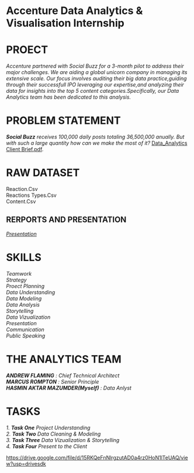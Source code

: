 # Accenture Data Analytics & Visualisation Internship 
# PROECT   
_Accenture partnered with Social Buzz for a 3-month pilot to address their major challenges. We are aiding a global unicorn company in managing its extensive scale. Our focus involves auditing their big data practice,guiding through their successfull IPO leveraging our expertise,and analyzing their data for insights into the top 5 content categories.Specifically, our Data Analytics team has been dedicated to this analysis._
# PROBLEM STATEMENT  
_**Social Buzz** receives 100,000 daily posts totaling 36,500,000 anually. But with such a large quantity how can we make the most of it?_ 
[Data_Analytics Client Brief.pdf](https://github.com/user-attachments/files/19161641/Data_Analytics.Client.Brief.pdf). 
# RAW DATASET 
Reaction.Csv  
Reactions Types.Csv  
Content.Csv  
## RERPORTS AND PRESENTATION   
_[Presentation](https://1drv.ms/x/c/ad42e42ba74a31af/Ea8xSqcr5EIggK3qAAAAAAABSQLbp4iIvY0gVsjLXhUUEg?e=q5rCfz)_  

# SKILLS  
_Teamwork  
Strategy  
Proect Planning  
Data Understanding  
Data Modeling  
Data Analysis  
Storytelling  
Data Vizualization  
Presentation  
Communication  
Public Speaking_
# THE ANALYTICS TEAM  
_**ANDREW FLAMING** : Chief Technical Architect  
**MARCUS ROMPTON** : Senior Principle  
**HASMIN AKTAR MAZUMDER(Myself)** : Data Anlyst_  
# TASKS  
_1. **Task One** Project Understanding_  
_2. **Task Two** Data Cleaning & Modeling_  
_3. **Task Three** Data Vizualization & Storytelling_  
_4. **Task Four** Present to the Client_  
  
https://drive.google.com/file/d/15RKQeFnNlrgzutAD0a4rz0HoN1lTeUAQ/view?usp=drivesdk
